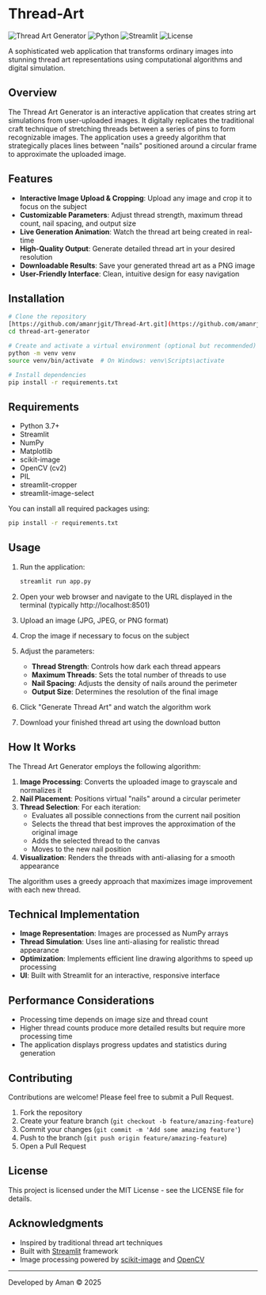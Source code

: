 # Thread-Art

![Thread Art Generator](https://img.shields.io/badge/App-Thread%20Art%20Generator-blue)
![Python](https://img.shields.io/badge/Python-3.7+-brightgreen)
![Streamlit](https://img.shields.io/badge/Streamlit-1.15+-red)
![License](https://img.shields.io/badge/License-MIT-green)

A sophisticated web application that transforms ordinary images into stunning thread art representations using computational algorithms and digital simulation.

## Overview

The Thread Art Generator is an interactive application that creates string art simulations from user-uploaded images. It digitally replicates the traditional craft technique of stretching threads between a series of pins to form recognizable images. The application uses a greedy algorithm that strategically places lines between "nails" positioned around a circular frame to approximate the uploaded image.

## Features

- **Interactive Image Upload & Cropping**: Upload any image and crop it to focus on the subject
- **Customizable Parameters**: Adjust thread strength, maximum thread count, nail spacing, and output size
- **Live Generation Animation**: Watch the thread art being created in real-time
- **High-Quality Output**: Generate detailed thread art in your desired resolution
- **Downloadable Results**: Save your generated thread art as a PNG image
- **User-Friendly Interface**: Clean, intuitive design for easy navigation

## Installation

```bash
# Clone the repository
[https://github.com/amanrjgit/Thread-Art.git](https://github.com/amanrjgit/Thread-Art.git)
cd thread-art-generator

# Create and activate a virtual environment (optional but recommended)
python -m venv venv
source venv/bin/activate  # On Windows: venv\Scripts\activate

# Install dependencies
pip install -r requirements.txt
```

## Requirements

- Python 3.7+
- Streamlit
- NumPy
- Matplotlib
- scikit-image
- OpenCV (cv2)
- PIL
- streamlit-cropper
- streamlit-image-select

You can install all required packages using:

```bash
pip install -r requirements.txt
```

## Usage

1. Run the application:
   ```bash
   streamlit run app.py
   ```

2. Open your web browser and navigate to the URL displayed in the terminal (typically http://localhost:8501)

3. Upload an image (JPG, JPEG, or PNG format)

4. Crop the image if necessary to focus on the subject

5. Adjust the parameters:
   - **Thread Strength**: Controls how dark each thread appears
   - **Maximum Threads**: Sets the total number of threads to use
   - **Nail Spacing**: Adjusts the density of nails around the perimeter
   - **Output Size**: Determines the resolution of the final image

6. Click "Generate Thread Art" and watch the algorithm work

7. Download your finished thread art using the download button

## How It Works

The Thread Art Generator employs the following algorithm:

1. **Image Processing**: Converts the uploaded image to grayscale and normalizes it
2. **Nail Placement**: Positions virtual "nails" around a circular perimeter
3. **Thread Selection**: For each iteration:
   - Evaluates all possible connections from the current nail position
   - Selects the thread that best improves the approximation of the original image
   - Adds the selected thread to the canvas
   - Moves to the new nail position
4. **Visualization**: Renders the threads with anti-aliasing for a smooth appearance

The algorithm uses a greedy approach that maximizes image improvement with each new thread.

## Technical Implementation

- **Image Representation**: Images are processed as NumPy arrays
- **Thread Simulation**: Uses line anti-aliasing for realistic thread appearance
- **Optimization**: Implements efficient line drawing algorithms to speed up processing
- **UI**: Built with Streamlit for an interactive, responsive interface

## Performance Considerations

- Processing time depends on image size and thread count
- Higher thread counts produce more detailed results but require more processing time
- The application displays progress updates and statistics during generation

## Contributing

Contributions are welcome! Please feel free to submit a Pull Request.

1. Fork the repository
2. Create your feature branch (`git checkout -b feature/amazing-feature`)
3. Commit your changes (`git commit -m 'Add some amazing feature'`)
4. Push to the branch (`git push origin feature/amazing-feature`)
5. Open a Pull Request

## License

This project is licensed under the MIT License - see the LICENSE file for details.

## Acknowledgments

- Inspired by traditional thread art techniques
- Built with [Streamlit](https://streamlit.io/) framework
- Image processing powered by [scikit-image](https://scikit-image.org/) and [OpenCV](https://opencv.org/)

---

Developed by Aman © 2025
